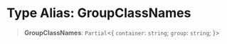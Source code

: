 # Type Alias: GroupClassNames

> **GroupClassNames**: `Partial`\<\{ `container`: `string`; `group`: `string`; \}\>
